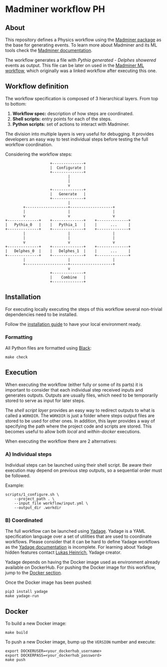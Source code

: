 # Madminer workflow PH


## About
This repository defines a Physics workflow using the [Madminer package][madminer-repo]
as the base for generating events. To learn more about Madminer and its ML tools check
the [Madminer documentation][madminer-docs].

The workflow generates a file with _Pythia generated_ - _Delphes showered_ events as output.
This file can be later on used in the [Madminer ML workflow][madminer-workflow-ml],
which originally was a linked workflow after executing this one.


## Workflow definition
The workflow specification is composed of 3 hierarchical layers. From top to bottom:

1. **Workflow spec:** description of how steps are coordinated.
2. **Shell scripts:** entry points for each of the steps.
3. **Python scripts:** set of actions to interact with Madminer.

The division into multiple layers is very useful for debugging. It provides developers an easy way 
to test individual steps before testing the full workflow coordination.

Considering the workflow steps:

                        +--------------+
                        |  Configurate |
                        +--------------+
                                |
                                |
                                v
                        +--------------+
                        |   Generate   |
                        +--------------+
                                |
            +-------------------+-------------------+
            |                   |                   |
            v                   v                   v
    +--------------+    +--------------+    +--------------+
    |   Pythia_0   |    |   Pythia_1   |    |      ...     |
    +--------------+    +--------------+    +--------------+
            |                   |                   |
            |                   |                   |
            v                   v                   v
    +--------------+    +--------------+    +--------------+
    |   Delphes_0  |    |   Delphes_1  |    |      ...     |
    +--------------+    +--------------+    +--------------+
            |                   |                   |
            +-------------------+-------------------+
                                v
                        +--------------+
                        |    Combine   |
                        +--------------+


## Installation
For executing locally executing the steps of this workflow several non-trivial dependencies
need to be installed.

Follow the [installation guide][install-guide] to have your local environment ready.


### Formatting
All Python files are formatted using [Black][black-web]:

```shell
make check
```


## Execution
When executing the workflow (either fully or some of its parts) it is important to consider that
each individual step received inputs and generates outputs. Outputs are usually files, which need
to be temporarily stored to serve as input for later steps.

The _shell script layer_ provides an easy way to redirect outputs to what is called a `WORKDIR`.
The `WORKDIR` is just a folder where steps output files are stored to be used for other ones.
In addition, this layer provides a way of specifying the path where the project code and scripts 
are stored. This becomes useful to allow both _local_ and _within-docker_ executions.

When executing the workflow there are 2 alternatives:

### A) Individual steps
Individual steps can be launched using their shell script. Be aware their execution may depend on 
previous step outputs, so a sequential order must be followed.

Example:
```shell
scripts/1_configure.sh \
    --project_path . \
    --input_file workflow/input.yml \
    --output_dir .workdir
```

### B) Coordinated
The full workflow can be launched using [Yadage][yadage-repo]. Yadage is a YAML specification language
over a set of utilities that are used to coordinate workflows. Please consider that it can be hard
to define Yadage workflows as the [Yadage documentation][yadage-docs] is incomplete.
For learning about Yadage hidden features contact [Lukas Heinrich][lukas-profile], Yadage creator.

Yadage depends on having the Docker image used as environment already available on DockerHub. For pushing the
Docker image for this workflow, jump to the [Docker section](#docker).

Once the Docker image has been pushed:
```shell
pip3 install yadage
make yadage-run
```


## Docker
To build a new Docker image:
```shell
make build
```

To push a new Docker image, bump up the `VERSION` number and execute:

```shell
export DOCKERUSER=<your_dockerhub_username>
export DOCKERPASS=<your_dockerhub_password>
make push
```


[black-web]: https://black.readthedocs.io/en/stable/
[install-guide]: INSTALL.md
[madminer-docs]: https://madminer.readthedocs.io/en/latest/index.html
[madminer-repo]: https://github.com/diana-hep/madminer
[madminer-workflow-ml]: https://github.com/scailfin/madminer-workflow-ml
[yadage-repo]: https://github.com/yadage/yadage
[yadage-docs]: https://yadage.readthedocs.io/en/latest/
[lukas-profile]: https://github.com/lukasheinrich
